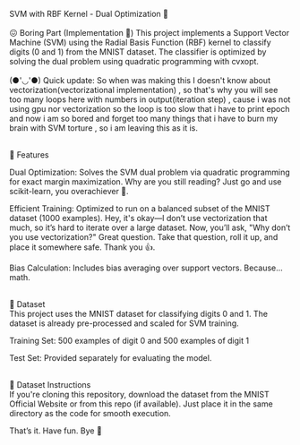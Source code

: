 SVM with RBF Kernel - Dual Optimization 🧿
<br>
<br>
😖 Boring Part (Implementation 🥱)
This project implements a Support Vector Machine (SVM) using the Radial Basis Function (RBF) kernel to classify digits (0 and 1) from the MNIST dataset. The classifier is optimized by solving the dual problem using quadratic programming with cvxopt.
<br>
<br>
(●'◡'●)  Quick update: So when was making this I doesn't know about vectorization(vectorizational implementation) , so that's why you will see too many loops here with numbers in output(iteration step) , cause i was not using gpu nor vectorization so the loop is too slow that i have to print epoch and now i am so bored and forget too many things that i have to burn my brain with SVM torture , so i am leaving this as it is.

<br>
🚀 Features

Dual Optimization: Solves the SVM dual problem via quadratic programming for exact margin maximization. Why are you still reading? Just go and use scikit-learn, you overachiever 🤖.

Efficient Training: Optimized to run on a balanced subset of the MNIST dataset (1000 examples).
Hey, it's okay—I don’t use vectorization that much, so it’s hard to iterate over a large dataset.
Now, you’ll ask, "Why don’t you use vectorization?" Great question. Take that question, roll it up, and place it somewhere safe. Thank you 👍.

Bias Calculation: Includes bias averaging over support vectors. Because... math.

<br>
📁 Dataset
<br>
This project uses the MNIST dataset for classifying digits 0 and 1. The dataset is already pre-processed and scaled for SVM training.

Training Set: 500 examples of digit 0 and 500 examples of digit 1

Test Set: Provided separately for evaluating the model.

<br>
🔌 Dataset Instructions
<br>
If you're cloning this repository, download the dataset from the MNIST Official Website or from this repo (if available).
Just place it in the same directory as the code for smooth execution.
<br>

That’s it. Have fun. Bye 👋
